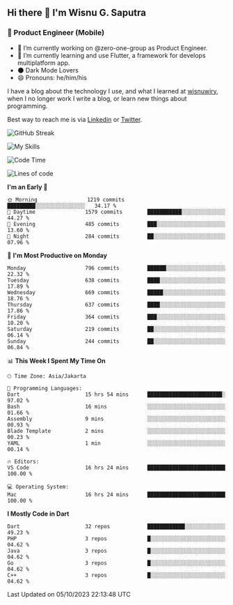 ## Hi there 👋 I'm Wisnu G. Saputra

### :mobile_phone_off: Product Engineer (Mobile)

- 🔭 I’m currently working on @zero-one-group as Product Engineer.
- 🌱 I’m currently learning and use Flutter, a framework for develops multiplatform app.
- 🌑 Dark Mode Lovers
- 😄 Pronouns: he/him/his

I have a blog about the technology I use, and what I learned at [wisnuwiry](https://wisnuwiry.space/), when I no longer work I write a blog, or learn new things about programming.

Best way to reach me is via [Linkedin](https://www.linkedin.com/in/wisnu-saputra/) or [Twitter](https://twitter.com/wisnuwiry).

![GitHub Streak](https://streak-stats.demolab.com?user=wisnuwiry&theme=dark&hide_border=true)

![My Skills](https://skillicons.dev/icons?i=dart,flutter,kotlin,swift,go,js,css,neovim,git,linux&perline=5)

<!--START_SECTION:waka-->
![Code Time](http://img.shields.io/badge/Code%20Time-802%20hrs%2049%20mins-blue)

![Lines of code](https://img.shields.io/badge/From%20Hello%20World%20I%27ve%20Written-4.6%20million%20lines%20of%20code-blue)

**I'm an Early 🐤** 

```text
🌞 Morning                1219 commits        █████████░░░░░░░░░░░░░░░░   34.17 % 
🌆 Daytime                1579 commits        ███████████░░░░░░░░░░░░░░   44.27 % 
🌃 Evening                485 commits         ███░░░░░░░░░░░░░░░░░░░░░░   13.60 % 
🌙 Night                  284 commits         ██░░░░░░░░░░░░░░░░░░░░░░░   07.96 % 
```
📅 **I'm Most Productive on Monday** 

```text
Monday                   796 commits         ██████░░░░░░░░░░░░░░░░░░░   22.32 % 
Tuesday                  638 commits         ████░░░░░░░░░░░░░░░░░░░░░   17.89 % 
Wednesday                669 commits         █████░░░░░░░░░░░░░░░░░░░░   18.76 % 
Thursday                 637 commits         ████░░░░░░░░░░░░░░░░░░░░░   17.86 % 
Friday                   364 commits         ███░░░░░░░░░░░░░░░░░░░░░░   10.20 % 
Saturday                 219 commits         ██░░░░░░░░░░░░░░░░░░░░░░░   06.14 % 
Sunday                   244 commits         ██░░░░░░░░░░░░░░░░░░░░░░░   06.84 % 
```


📊 **This Week I Spent My Time On** 

```text
🕑︎ Time Zone: Asia/Jakarta

💬 Programming Languages: 
Dart                     15 hrs 54 mins      ████████████████████████░   97.02 % 
Bash                     16 mins             ░░░░░░░░░░░░░░░░░░░░░░░░░   01.66 % 
Assembly                 9 mins              ░░░░░░░░░░░░░░░░░░░░░░░░░   00.93 % 
Blade Template           2 mins              ░░░░░░░░░░░░░░░░░░░░░░░░░   00.23 % 
YAML                     1 min               ░░░░░░░░░░░░░░░░░░░░░░░░░   00.14 % 

🔥 Editors: 
VS Code                  16 hrs 24 mins      █████████████████████████   100.00 % 

💻 Operating System: 
Mac                      16 hrs 24 mins      █████████████████████████   100.00 % 
```

**I Mostly Code in Dart** 

```text
Dart                     32 repos            ████████████░░░░░░░░░░░░░   49.23 % 
PHP                      3 repos             █░░░░░░░░░░░░░░░░░░░░░░░░   04.62 % 
Java                     3 repos             █░░░░░░░░░░░░░░░░░░░░░░░░   04.62 % 
Go                       3 repos             █░░░░░░░░░░░░░░░░░░░░░░░░   04.62 % 
C++                      3 repos             █░░░░░░░░░░░░░░░░░░░░░░░░   04.62 % 
```




 Last Updated on 05/10/2023 22:13:48 UTC
<!--END_SECTION:waka-->
